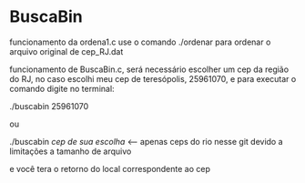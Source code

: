 # BuscaBin


funcionamento da ordena1.c use o comando ./ordenar para ordenar o arquivo original de cep_RJ.dat

funcionamento de BuscaBin.c, será necessário escolher um cep da região do RJ, no caso escolhi
meu cep de teresópolis, 25961070, e para executar o comando digite no terminal:

./buscabin 25961070

ou

./buscabin *cep de sua escolha* <-- apenas ceps do rio nesse git devido a limitações a tamanho de arquivo

e você tera o retorno do local correspondente ao cep

